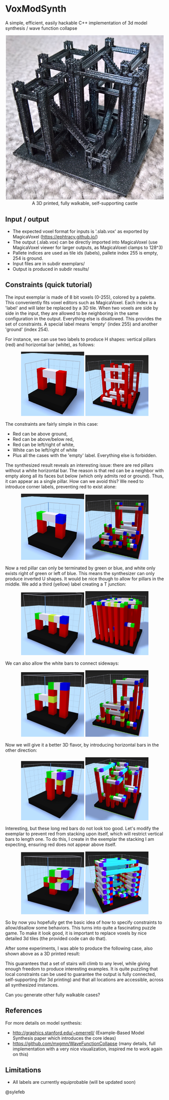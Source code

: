 # VoxModSynth
A simple, efficient, easily hackable C++ implementation of 3d model synthesis / wave function collapse

<p align="center">
	<img alt="A 3D printed, fully walkable, self-supporting castle" src="images/towers_1.jpg" width=500>
 <br>A 3D printed, fully walkable, self-supporting castle
</p>

## Input / output

- The expected voxel format for inputs is '.slab.vox' as exported by MagicaVoxel (https://ephtracy.github.io/)
- The output (.slab.vox) can be directly imported into MagicaVoxel (use MagicaVoxel viewer for larger outputs, as MagicaVoxel clamps to 128^3)
- Pallete indices are used as tile ids (labels), pallete index 255 is empty, 254 is ground.
- Input files are in subdir exemplars/
- Output is produced in subdir results/

## Constraints (quick tutorial)

The input exemplar is made of 8 bit voxels (0-255), colored by a palette. This conveniently fits voxel editors such as MagicaVoxel. Each index is a 'label' and will later be replaced by a 3D tile. When two voxels are side by side in the input, they are allowed to be neighboring in the same configuration in the output. Everything else is disallowed. This provides the set of constraints. A special label means 'empty' (index 255) and another 'ground' (index 254).

For instance, we can use two labels to produce H shapes: vertical pillars (red) and horizontal bar (white), as follows:

<p align="center">
	<img src="images/blog1_ex.jpg" width=200>
	<img src="images/blog1_synth.jpg" width=200>
</p>

The constraints are fairly simple in this case:
- Red can be above ground,
- Red can be above/below red, 
- Red can be left/right of white, 
- White can be left/right of white
- Plus all the cases with the 'empty' label. 
Everything else is forbidden.

The synthesized result reveals an interesting issue: there are red pillars without a white horizontal bar. The reason is that red can be a neighbor with empty along all its faces but below (which only admits red or ground). Thus, it can appear as a single pillar.
How can we avoid this? We need to introduce corner labels, preventing red to exist alone:

<p align="center">
	<img src="images/blog2_ex.jpg" width=200>
	<img src="images/blog2_synth.jpg" width=200>
</p>

Now a red pillar can only be terminated by green or blue, and white only exists right of green or left of blue. This means the synthesizer can only produce inverted U shapes. It would be nice though to allow for pillars in the middle. We add a third (yellow) label creating a T junction:

<p align="center">
	<img src="images/blog3_ex.jpg" width=200>
	<img src="images/blog3_synth.jpg" width=200>
</p>

We can also allow the white bars to connect sideways:

<p align="center">
	<img src="images/blog4_ex.jpg" width=200>
	<img src="images/blog4_synth.jpg" width=200>
</p>

Now we will give it a better 3D flavor, by introducing horizontal bars in the other direction:

<p align="center">
	<img src="images/blog5_ex.jpg" width=200>
	<img src="images/blog5_synth.jpg" width=200>
</p>

Interesting, but these long red bars do not look too good. Let's modify the exemplar to prevent red from stacking upon itself, which will restrict vertical bars to length one. To do this, I create in the exemplar the stacking I am expecting, ensuring red does not appear above itself.

<p align="center">
	<img src="images/blog6_ex.jpg" width=200>
	<img src="images/blog6_synth.jpg" width=200>
</p>

So by now you hopefully get the basic idea of how to specify constraints to allow/disallow some behaviors. This turns into quite a fascinating puzzle game. To make it look good, it is important to replace voxels by nice detailed 3d tiles (the provided code can do that).

After some experiments, I was able to produce the following case, also shown above as a 3D printed result:

<exemplar>  <synthesized> 

This guarantees that a set of stairs will climb to any level, while giving enough freedom to produce interesting examples. It is quite puzzling that local constraints can be used to guarantee the output is fully connected, self-supporting (for 3d printing) and that all locations are accessible, across all synthesized instances.

Can you generate other fully walkable cases? 

## References

For more details on model synthesis:
- http://graphics.stanford.edu/~pmerrell/ (Example-Based Model Synthesis paper which introduces the core ideas)
- https://github.com/mxgmn/WaveFunctionCollapse (many details, full implementation with a very nice visualization, inspired me to work again on this)
 
## Limitations
- All labels are currently equiprobable (will be updated soon)

@sylefeb
